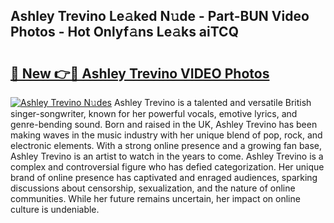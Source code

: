 ## Ashley Trevino Le𝚊ked N𝚞de - Part-BUN Video Photos - Hot Onlyf𝚊ns Le𝚊ks aiTCQ

# <h2><a href="http://ac41246.deff.icu/?id=Ashley+Trevino">🔗 New 👉🔴 Ashley Trevino VIDEO Photos</a></h2>

[![Ashley Trevino N𝚞des](https://i.imgur.com/rIISA9y.gif)](http://ac41246.deff.icu/?id=Ashley+Trevino)
Ashley Trevino is a talented and versatile British singer-songwriter, known for her powerful vocals, emotive lyrics, and genre-bending sound. Born and raised in the UK, Ashley Trevino has been making waves in the music industry with her unique blend of pop, rock, and electronic elements. With a strong online presence and a growing fan base, Ashley Trevino is an artist to watch in the years to come. Ashley Trevino is a complex and controversial figure who has defied categorization. Her unique brand of online presence has captivated and enraged audiences, sparking discussions about censorship, sexualization, and the nature of online communities. While her future remains uncertain, her impact on online culture is undeniable.
